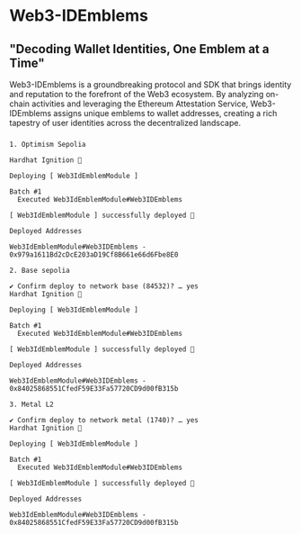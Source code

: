 # Web3-IDEmblems

## "Decoding Wallet Identities, One Emblem at a Time"

Web3-IDEmblems is a groundbreaking protocol and SDK that brings identity and reputation to the forefront of the Web3 ecosystem. By analyzing on-chain activities and leveraging the Ethereum Attestation Service, Web3-IDEmblems assigns unique emblems to wallet addresses, creating a rich tapestry of user identities across the decentralized landscape.



### 
```
1. Optimism Sepolia

Hardhat Ignition 🚀

Deploying [ Web3IdEmblemModule ]

Batch #1
  Executed Web3IdEmblemModule#Web3IDEmblems

[ Web3IdEmblemModule ] successfully deployed 🚀

Deployed Addresses

Web3IdEmblemModule#Web3IDEmblems - 0x979a1611Bd2cDcE203aD19Cf8B661e66d6Fbe8E0

2. Base sepolia

✔ Confirm deploy to network base (84532)? … yes
Hardhat Ignition 🚀

Deploying [ Web3IdEmblemModule ]

Batch #1
  Executed Web3IdEmblemModule#Web3IDEmblems

[ Web3IdEmblemModule ] successfully deployed 🚀

Deployed Addresses

Web3IdEmblemModule#Web3IDEmblems - 0x84025868551CfedF59E33Fa57720CD9d00fB315b

3. Metal L2

✔ Confirm deploy to network metal (1740)? … yes
Hardhat Ignition 🚀

Deploying [ Web3IdEmblemModule ]

Batch #1
  Executed Web3IdEmblemModule#Web3IDEmblems

[ Web3IdEmblemModule ] successfully deployed 🚀

Deployed Addresses

Web3IdEmblemModule#Web3IDEmblems - 0x84025868551CfedF59E33Fa57720CD9d00fB315b

```